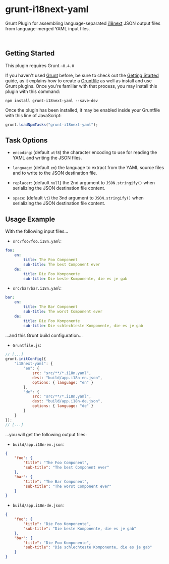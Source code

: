 
# grunt-i18next-yaml

Grunt Plugin for assembling language-separated [i18next](http://i18next.com/) JSON output files from language-merged YAML input files.

<p/>
<img src="https://nodei.co/npm/grunt-i18next-yaml.png?downloads=true&stars=true" alt=""/>

<p/>
<img src="https://david-dm.org/rse/grunt-i18next-yaml.png" alt=""/>

## Getting Started

This plugin requires Grunt `~0.4.0`

If you haven't used [Grunt](http://gruntjs.com/)
before, be sure to check out the [Getting
Started](http://gruntjs.com/getting-started) guide, as it explains how
to create a [Gruntfile](http://gruntjs.com/sample-gruntfile) as well as
install and use Grunt plugins. Once you're familiar with that process,
you may install this plugin with this command:

```shell
npm install grunt-i18next-yaml --save-dev
```

Once the plugin has been installed, it may be enabled inside your
Gruntfile with this line of JavaScript:

```js
grunt.loadNpmTasks("grunt-i18next-yaml");
```

## Task Options

- `encoding`: (default `utf8`) the character encoding to use for reading the YAML and writing the JSON files.

- `language`: (default `en`) the language to extract from the YAML source files and to write to the JSON destination file.

- `replacer`: (default `null`) the 2nd argument to `JSON.stringify()` when serializing the JSON destination file content.

- `space`: (default `\t`) the 3nd argument to `JSON.stringify()` when serializing the JSON destination file content.

## Usage Example

With the following input files...

- `src/foo/foo.i18n.yaml`:

```yaml
foo:
    en:
        title: The Foo Component
        sub-title: The best Component ever
    de:
        title: Die Foo Komponente
        sub-title: Die beste Komponente, die es je gab
```

- `src/bar/bar.i18n.yaml`:

```yaml
bar:
    en:
        title: The Bar Component
        sub-title: The worst Component ever
    de:
        title: Die Foo Komponente
        sub-title: Die schlechteste Komponente, die es je gab
```

...and this Grunt build configuration...

- `Gruntfile.js`:

```js
// [...]
grunt.initConfig({
    "i18next-yaml": {
        "en": {
            src: "src/**/*.i18n.yaml",
            dest: "build/app.i18n-en.json",
            options: { language: "en" }
        },
        "de": {
            src: "src/**/*.i18n.yaml",
            dest: "build/app.i18n-de.json",
            options: { language: "de" }
        }
    }
});
// [...]
```

...you will get the following output files:

- `build/app.i18n-en.json`:

```json
{
    "foo": {
        "title": "The Foo Component",
        "sub-title": "The best Component ever"
    },
    "bar": {
        "title": "The Bar Component",
        "sub-title": "The worst Component ever"
    }
}
```

- `build/app.i18n-de.json`:

```json
{
    "foo": {
        "title": "Die Foo Komponente",
        "sub-title": "Die beste Komponente, die es je gab"
    },
    "bar": {
        "title": "Die Foo Komponente",
        "sub-title": "Die schlechteste Komponente, die es je gab"
    }
}
```

